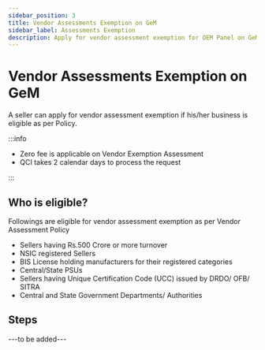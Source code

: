 ```yaml
---
sidebar_position: 3
title: Vendor Assessments Exemption on GeM
sidebar_label: Assessments Exemption
description: Apply for vendor assessment exemption for OEM Panel on GeM (Government e-Marketplace) Portal
---
```


# Vendor Assessments Exemption on GeM
A seller can apply for vendor assessment exemption if his/her business is eligible as per Policy.

:::info

- Zero fee is applicable on Vendor Exemption Assessment
- QCI takes 2 calendar days to process the request

:::

## Who is eligible?
Followings are eligible for vendor assessment exemption as per Vendor Assessment Policy
- Sellers having Rs.500 Crore or more turnover
- NSIC registered Sellers
- BIS License holding manufacturers for their registered categories
- Central/State PSUs
- Sellers having Unique Certification Code (UCC) issued by DRDO/ OFB/ SITRA
- Central and State Government Departments/ Authorities

## Steps
---to be added---